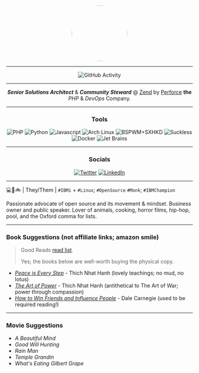 <div id="header" align="center">
    <img src="https://avatars.githubusercontent.com/u/5510679?v=4" width="150" height="150" style="border-radius: 50%;">
</div>

-----

<div align="center">
    <img src="https://github-readme-stats.vercel.app/api?username=jbh&show_icons=true&theme=dark" alt="GitHub Activity">
</div>

-----

<div align="center">
    <strong><em>Senior Solutions Architect</em></strong> & <strong><em>Community Steward</em></strong>
    @ <a href="https://zend.com/">Zend</a> by <a href="https://perforce.com/">Perforce</a> <strong>the</strong>
    <em>PHP</em> & <em>DevOps</em> Company.
</div>

-----

<div align="center">
    <h3>Tools</h3>
    <img src="https://img.shields.io/badge/PHP-0b626b?logo=php&logoColor=white&style=for-the-badge" alt="PHP">
    <img src="https://img.shields.io/badge/Python-0b626b?logo=python&logoColor=white&style=for-the-badge" alt="Python">
    <img src="https://img.shields.io/badge/Javascript-0b626b?logo=javascript&logoColor=white&style=for-the-badge" alt="Javascript">
    <img src="https://img.shields.io/badge/Arch%20Linux-0b626b?logo=archlinux&logoColor=white&style=for-the-badge" alt="Arch Linux">
    <img src="https://img.shields.io/badge/BSPWM+SXHKD-0b626b?logo=github&logoColor=white&style=for-the-badge" alt="BSPWM+SXHKD">
    <img src="https://img.shields.io/badge/Suckless%20Tools-0b626b?logo=suckless&logoColor=white&style=for-the-badge" alt="Suckless">
    <img src="https://img.shields.io/badge/Docker-0b626b?logo=docker&logoColor=white&style=for-the-badge" alt="Docker">
    <img src="https://img.shields.io/badge/Jet%20Brains-0b626b?logo=jetbrains&logoColor=white&style=for-the-badge" alt="Jet Brains">
</div>

-----

<div align="center">
    <h3>Socials</h3>
    <a href="https://twitter.com/tweetjbh"><img src="https://img.shields.io/badge/Twitter-0b626b?logo=twitter&logoColor=white&style=for-the-badge" alt="Twitter"></a>
    <a href="https://www.linkedin.com/in/jbhall"><img src="https://img.shields.io/badge/LinkedIn-0b626b?logo=linkedin&logoColor=white&style=for-the-badge" alt="LinkedIn"></a>
</div>

-----

💻🎱🚲 | They/Them | `#IBMi` + `#Linux`; `#OpenSource` `#Monk`; `#IBMChampion`

Passionate advocate of open source and its movement & mindset. Business owner and public speaker.
Lover of animals, cooking, horror films, hip-hop, pool, and the Oxford
comma for lists.

-----

### Book Suggestions (not affiliate links; amazon smile)

> Good Reads [read list](https://www.goodreads.com/review/list/91375999-joshua?ref=nav_mybooks&shelf=read).
> 
> Yes; the books below are well-worth buying the physical copy.


- _[Peace is Every Step](https://smile.amazon.com/Peace-Every-Step-Mindfulness-Everyday/dp/0553351397/)_ - Thich Nhat Hanh (lovely teachings; no mud, no lotus)
- _[The Art of Power](https://smile.amazon.com/Art-Power-Thich-Nhat-Hanh/dp/0061242365/)_ - Thich Nhat Hanh (antithetical to The Art of War; power through compassion)
- _[How to Win Friends and Influence People](https://smile.amazon.com/How-Win-Friends-Influence-People/dp/0671027034/)_ - Dale Carnegie (used to be required reading!)

-----

### Movie Suggestions

- _A Beautiful Mind_
- _Good Will Hunting_
- _Rain Man_
- _Temple Grandin_
- _What's Eating Gilbert Grape_
